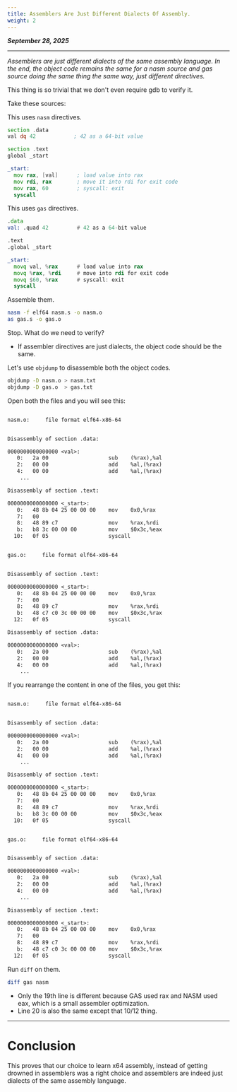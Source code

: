 ```yaml
---
title: Assemblers Are Just Different Dialects Of Assembly.
weight: 2
---
```


***September 28, 2025***

---

*Assemblers are just different dialects of the same assembly language. In the end, the object code remains the same for a nasm source and gas source doing the same thing the same way, just different directives.*

This thing is so trivial that we don't even require gdb to verify it.

Take these sources:

This uses `nasm` directives.
```asm {filename=nasm.s}
section .data
val dq 42            ; 42 as a 64-bit value

section .text
global _start

_start:
  mov rax, [val]      ; load value into rax
  mov rdi, rax        ; move it into rdi for exit code
  mov rax, 60         ; syscall: exit
  syscall

```

This uses `gas` directives.
```asm {filename=gas.s}
.data
val: .quad 42         # 42 as a 64-bit value

.text
.global _start

_start:
  movq val, %rax      # load value into rax
  movq %rax, %rdi     # move into rdi for exit code
  movq $60, %rax      # syscall: exit
  syscall

```

Assemble them.
```bash
nasm -f elf64 nasm.s -o nasm.o
as gas.s -o gas.o
```

Stop. What do we need to verify?
- If assembler directives are just dialects, the object code should be the same.

Let's use `objdump` to disassemble both the object codes.

```bash
objdump -D nasm.o > nasm.txt
objdump -D gas.o  > gas.txt
```

Open both the files and you will see this:

```txt {filename=nasm.txt}

nasm.o:     file format elf64-x86-64


Disassembly of section .data:

0000000000000000 <val>:
   0:	2a 00                	sub    (%rax),%al
   2:	00 00                	add    %al,(%rax)
   4:	00 00                	add    %al,(%rax)
	...

Disassembly of section .text:

0000000000000000 <_start>:
   0:	48 8b 04 25 00 00 00 	mov    0x0,%rax
   7:	00 
   8:	48 89 c7             	mov    %rax,%rdi
   b:	b8 3c 00 00 00       	mov    $0x3c,%eax
  10:	0f 05                	syscall

```

```txt {filename=gas.txt}

gas.o:     file format elf64-x86-64


Disassembly of section .text:

0000000000000000 <_start>:
   0:	48 8b 04 25 00 00 00 	mov    0x0,%rax
   7:	00 
   8:	48 89 c7             	mov    %rax,%rdi
   b:	48 c7 c0 3c 00 00 00 	mov    $0x3c,%rax
  12:	0f 05                	syscall

Disassembly of section .data:

0000000000000000 <val>:
   0:	2a 00                	sub    (%rax),%al
   2:	00 00                	add    %al,(%rax)
   4:	00 00                	add    %al,(%rax)
	...

```

If you rearrange the content in one of the files, you get this:
```txt {filename=nasm.txt}

nasm.o:     file format elf64-x86-64


Disassembly of section .data:

0000000000000000 <val>:
   0:	2a 00                	sub    (%rax),%al
   2:	00 00                	add    %al,(%rax)
   4:	00 00                	add    %al,(%rax)
	...

Disassembly of section .text:

0000000000000000 <_start>:
   0:	48 8b 04 25 00 00 00 	mov    0x0,%rax
   7:	00 
   8:	48 89 c7             	mov    %rax,%rdi
   b:	b8 3c 00 00 00       	mov    $0x3c,%eax
  10:	0f 05                	syscall

```

```txt {filename=gas.txt}

gas.o:     file format elf64-x86-64


Disassembly of section .data:

0000000000000000 <val>:
   0:	2a 00                	sub    (%rax),%al
   2:	00 00                	add    %al,(%rax)
   4:	00 00                	add    %al,(%rax)
	...

Disassembly of section .text:

0000000000000000 <_start>:
   0:	48 8b 04 25 00 00 00 	mov    0x0,%rax
   7:	00 
   8:	48 89 c7             	mov    %rax,%rdi
   b:	48 c7 c0 3c 00 00 00 	mov    $0x3c,%rax
  12:	0f 05                	syscall

```

Run `diff` on them.
```bash
diff gas nasm
```
- Only the 19th line is different because GAS used rax and NASM used eax, which is a small assembler optimization.
- Line 20 is also the same except that 10/12 thing.

---

# Conclusion

This proves that our choice to learn x64 assembly, instead of getting drowned in assemblers was a right choice and assemblers are indeed just dialects of the same assembly language.